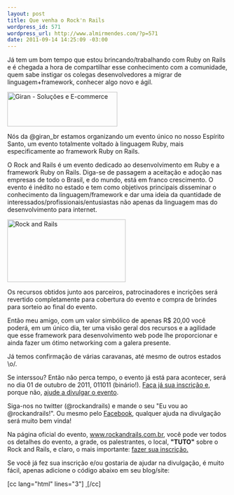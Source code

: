 ```yaml
--- 
layout: post
title: Que venha o Rock'n Rails
wordpress_id: 571
wordpress_url: http://www.almirmendes.com/?p=571
date: 2011-09-14 14:25:09 -03:00
---
```

Já tem um bom tempo que estou brincando/trabalhando com Ruby on Rails e é chegada a hora de compartilhar esse conhecimento com a comunidade, quem sabe instigar os colegas desenvolvedores a migrar de linguagem+framework, conhecer algo novo e ágil.

<a href="http://www.almirmendes.com/2011/09/14/que-venha-o-rockn-rails/logoweb/" rel="attachment wp-att-578"><img class="aligncenter size-full wp-image-578" title="Giran - Soluções e E-commerce" src="http://www.almirmendes.com/wp-content/uploads/2011/09/logoWeb.png" alt="Giran - Soluções e E-commerce" width="251" height="79" /></a>

Nós da @giran_br estamos organizando um evento único no nosso Espírito Santo, um evento totalmente voltado à linguagem Ruby, mais especificamente ao framework Ruby on Rails.
<p id="internal-source-marker_0.6736510957125574" dir="ltr">O Rock and Rails é um evento dedicado ao desenvolvimento em Ruby e a framework Ruby on Rails. Diga-se de passagem a aceitação e adoção nas empresas de todo o Brasil, e do mundo, está em franco crescimento. O evento é inédito no estado e tem como objetivos principais disseminar o conhecimento da linguagem/framework e dar uma ideia da quantidade de interessados/profissionais/entusiastas não apenas da linguagem mas do desenvolvimento para internet.</p>
<p dir="ltr"><a href="http://www.almirmendes.com/2011/09/14/que-venha-o-rockn-rails/logo_rock_and_rails11/" rel="attachment wp-att-579"><img class="aligncenter size-full wp-image-579" title="Rock and Rails" src="http://www.almirmendes.com/wp-content/uploads/2011/09/logo_rock_and_rails11.png" alt="Rock and Rails" width="270" height="143" /></a></p>
<p dir="ltr">Os recursos obtidos junto aos parceiros, patrocinadores e incrições será revertido completamente para cobertura do evento e compra de brindes para sorteio ao final do evento.</p>
<p dir="ltr">Então meu amigo, com um valor simbólico de apenas R$ 20,00 você poderá, em um único dia, ter uma visão geral dos recursos e a agilidade que esse framework para desenvolvimento web pode lhe proporcionar e ainda fazer um ótimo networking com a galera presente.</p>
<p dir="ltr">Já temos confirmação de várias caravanas, até mesmo de outros estados \o/.</p>
<p dir="ltr">Se interssou? Então não perca tempo, o evento já está para acontecer, será no dia 01 de outubro de 2011, 011011 (binário!). <a href="http://www.rockandrails.com.br/inscricao/" target="_blank">Faça já sua inscrição e</a>, porque não, <a href="http://www.rockandrails.com.br/o-evento/" target="_blank">ajude a divulgar o evento</a>.</p>
<p dir="ltr">Siga-nos no twitter (@rockandrails) e mande o seu "Eu vou ao @rockandrails!". Ou mesmo pelo <a href="http://www.facebook.com/groups/138369966254056/">Facebook</a>, qualquer ajuda na divulgação será muito bem vinda!</p>
<p dir="ltr">Na página oficial do evento, <a href="http://www.rockandrails.com.br" target="_blank">www.rockandrails.com.br</a>, você pode ver todos os detalhes do evento, a grade, os palestrantes, o local, <strong>"TUTO"</strong> sobre o Rock and Rails, e claro, o mais importante: <a href="http://www.rockandrails.com.br/inscricao/" target="_blank">fazer sua inscrição.</a></p>
<p dir="ltr">Se você já fez sua inscrição e/ou gostaria de ajudar na divulgação, é muito fácil, apenas adicione o código abaixo em seu blog/site:</p>
[cc lang="html" lines="3"]
<a href="http://rockandrails.com.br" target="_blank">
<img class="aligncenter" src="http://www.rockandrails.com.br/wp-content/uploads/2011/08/banner-divulgacao.jpg" alt="" />
</a>
[/cc]
